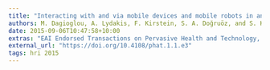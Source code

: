 ```yaml
---
title: "Interacting with and via mobile devices and mobile robots in an assisted living setting"
authors: M. Dagioglou, A. Lydakis, F. Kirstein, S. A. Doğruöz, and S. Konstantopoulos
date: 2015-09-06T10:47:58+10:00
extras: "EAI Endorsed Transactions on Pervasive Health and Technology, vol. 1, no. 1, May 2015."
external_url: "https://doi.org/10.4108/phat.1.1.e3"
tags: hri 2015
---
```

<!--Using robotic home assistants as a platform for remote health monitoring offers several advantages, but also presents considerable challenges related to both the technical immaturity of home robotics and to user acceptance issues. In this paper we explore tablets and similar mobile devices as the medium of communication between robots and their users, presenting relevant current and planned research in humanrobot interaction that can help the telehealth community circumvent technical shortcomings, improve user acceptance, and maximize the quality of the data collected by robotic home assistants.-->
